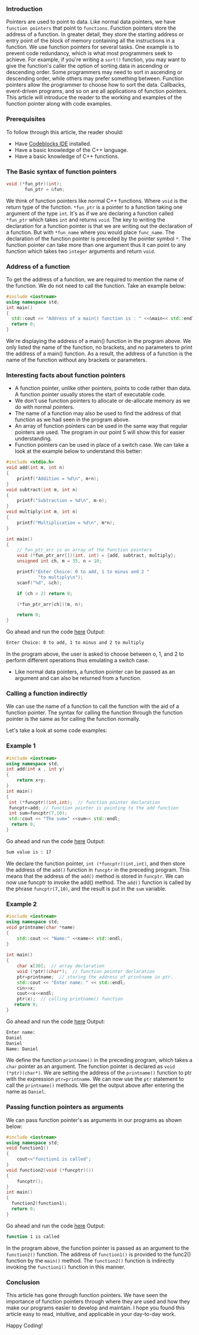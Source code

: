 ### Introduction 
Pointers are used to point to data. Like normal data pointers, we have `function pointers` that point to `functions`. Function pointers store the address of a function. In greater detail, they store the starting address or entry point of the block of memory containing all the instructions in a function. We use function pointers for several tasks. One example is to prevent code redundancy, which is what most programmers seek to achieve. For example, if you're writing a `sort()` function, you may want to give the function's caller the option of sorting data in ascending or descending order. Some programmers may need to sort in ascending or descending order, while others may prefer something between. Function pointers allow the programmer to choose how to sort the data. Callbacks, event-driven programs, and so on are all applications of function pointers. This article will introduce the reader to the working and examples of the function pointer along with code examples.

### Prerequisites
To follow through this article, the reader should:
- Have [Codeblocks IDE](https://www.codeblocks.org/downloads/) installed.
- Have a basic knowledge of the C++ language.
- Have a basic knowledge of C++ functions.

### The Basic syntax of function pointers
```c++
void (*fun_ptr)(int);
       fun_ptr = &fun;
```
We think of function pointers like normal C++ functions. Where `void` is the return type of the function. `*fun_ptr` is a pointer to a function taking one argument of the type `int`. It's as if we are declaring a function called `*fun_ptr` which takes `int` and returns `void`. The key to writing the declaration for a function pointer is that we are writing out the declaration of a function. But with `*fun_name` where you would place `func_name`. The declaration of the function pointer is preceded by the pointer symbol `*`. The function pointer can take more than one argument thus it can point to any function which takes two `integer` arguments and return `void`.

### Address of a function
To get the address of a function, we are required to mention the name of the function. We do not need to call the function. Take an example below:

```c++
#include <iostream>  
using namespace std;  
int main()  
{  
  std::cout << "Address of a main() function is : " <<&main<< std::endl;  
  return 0;  
}  
```

We're displaying the address of a main() function in the program above. We only listed the name of the function, no brackets, and no parameters to print the address of a main() function. As a result, the address of a function is the name of the function without any brackets or parameters.

### Interesting facts about function pointers
- A function pointer, unlike other pointers, points to code rather than data. A function pointer usually stores the start of executable code.
- We don't use function pointers to allocate or de-allocate memory as we do with normal pointers.
- The name of a function may also be used to find the address of that function as we had seen in the program above. 
- An array of function pointers can be used in the same way that regular pointers are used. The program in our point 5 will show this for easier understanding.
- Function pointers can be used in place of a switch case. We can take a look at the example below to understand this better:

```c++
#include <stdio.h>
void add(int m, int n)
{
	printf("Addition = %d\n", m+n);
}
void subtract(int m, int n)
{
	printf("Subtraction = %d\n", m-n);
}
void multiply(int m, int n)
{
	printf("Multiplication = %d\n", m*n);
}

int main()
{
	// fun_ptr_arr is an array of the function pointers
	void (*fun_ptr_arr[])(int, int) = {add, subtract, multiply};
	unsigned int ch, m = 35, n = 10;

	printf("Enter Choice: 0 to add, 1 to minus and 2 "
			"to multiply\n");
	scanf("%d", &ch);

	if (ch > 2) return 0;

	(*fun_ptr_arr[ch])(m, n);

	return 0;
}
```
Go ahead and run the code [here](https://replit.com/@Dawe7/switch-case#main.cpp)
Output:
```bash
Enter Choice: 0 to add, 1 to minus and 2 to multiply
```
In the program above, the user is asked to choose between o, 1, and 2 to perform different operations thus emulating a switch case. 
-  Like normal data pointers, a function pointer can be passed as an argument and can also be returned from a function.

### Calling a function indirectly
We can use the name of a function to call the function with the aid of a function pointer. The syntax for calling the function through the function pointer is the same as for calling the function normally.

Let's take a look at some code examples:

### Example 1
```c++
#include <iostream>  
using namespace std;  
int add(int x , int y)  
{  
    return x+y;  
}  
int main()  
{  
 int (*funcptr)(int,int);  // function pointer declaration  
 funcptr=add; // function pointer is pointing to the add function  
 int sum=funcptr(7,10);  
 std::cout << "The sum=" <<sum<< std::endl;  
  return 0;  
}  
```
Go ahead and run the code [here](https://replit.com/@Dawe7/calling-functions-indirectly#main.cpp)
Output:
```bash
Sum value is : 17
```
We declare the function pointer, `int (*funcptr)(int,int)`, and then store the address of the `add()` function in `funcptr` in the preceding program. This means that the address of the `add()` method is stored in `funcptr`. We can now use funcptr to invoke the add() method. The `add()` function is called by the phrase `funcptr(7,10)`, and the result is put in the `sum` variable.

### Example 2
```c++
#include <iostream>  
using namespace std;  
void printname(char *name)  
{  
    std::cout << "Name:" <<name<< std::endl;  
}  
  
int main()  
{  
    char x[30];  // array declaration  
    void (*ptr)(char*);  // function pointer declaration  
    ptr=printname;  // storing the address of printname in ptr.  
    std::cout << "Enter name: " << std::endl;  
    cin>>x;  
    cout<<x<<endl;  
    ptr(x);  // calling printname() function  
   return 0;  
}  
```
Go ahead and run the code [here](https://replit.com/@Dawe7/example-2-funcptr#main.cpp)
Output:
```bash
Enter name:
Daniel
Daniel
Name: Daniel
```
We define the function `printname()` in the preceding program, which takes a `char` pointer as an argument. The function pointer is declared as `void (*ptr)(char*)`. We are setting the address of the `printname()` function to ptr with the expression `ptr=printname`. We can now use the `ptr` statement to call the `printname()` methods. We get the output above after entering the name as `Daniel`.

### Passing function pointers as arguments
We can pass function pointer's as arguments in our programs as shown below:
```c++
#include <iostream>  
using namespace std;  
void function1()  
{  
    cout<<"function1 is called";  
}  
void function2(void (*funcptr)())  
{  
    funcptr();  
}  
int main()  
{  
  function2(function1);  
  return 0;  
}  
```
Go ahead and run the code [here](https://replit.com/@Dawe7/Funcptr-as-arguments#main.cpp)
Output:
 ```bash
 function 1 is called
```
In the program above, the function pointer is passed as an argument to the `function2()` function. The address of `function1()` is provided to the func2() function by the `main()` method. The `function2()` function is indirectly invoking the `function1()` function in this manner.

### Conclusion
This article has gone through function pointers. We have seen the importance of function pointers through where they are used and how they make our programs easier to develop and maintain. I hope you found this article easy to read, intuitive, and applicable in your day-to-day work.

Happy Coding!